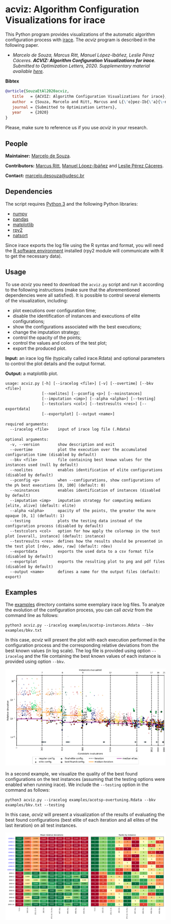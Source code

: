 # acviz: Algorithm Configuration Visualizations for irace

This Python program provides visualizations of the automatic algorithm configuration process with [irace](http://iridia.ulb.ac.be/irace). The *acviz* program is described in the following paper.

+ *Marcelo de Souza, Marcus Ritt, Manuel López-Ibáñez, Leslie Pérez Cáceres. **ACVIZ: Algorithm Configuration Visualizations for irace**. Submitted to Optimization Letters, 2020. Supplementary material available [here](https://doi.org/10.5281/zenodo.4028906).*

**Bibtex**

```bibtex
@article{SouzaEtAl2020acviz,
   title   = {ACVIZ: Algorithm Configuration Visualizations for irace},
   author  = {Souza, Marcelo and Ritt, Marcus and L{\'o}pez-Ib{\'a}{\~n}ez, Manuel and {P{\'e}rez C{\'a}ceres}, Leslie},
   journal = {Submitted to Optimization Letters},
   year    = {2020}
}
```

Please, make sure to reference us if you use *acviz* in your research.

## People

**Maintainer:** [Marcelo de Souza](https://souzamarcelo.github.io).

**Contributors:** [Marcus Ritt](https://www.inf.ufrgs.br/~mrpritt), [Manuel López-Ibáñez](http://lopez-ibanez.eu) and [Leslie Pérez Cáceres](https://sites.google.com/site/leslieperez).

**Contact:** marcelo.desouza@udesc.br

## Dependencies

The script requires [Python 3](https://www.python.org) and the following Python libraries:
+ [numpy](https://numpy.org)
+ [pandas](https://pandas.pydata.org)
+ [matplotlib](https://matplotlib.org)
+ [rpy2](https://rpy2.github.io)
+ [natsort](https://pypi.org/project/natsort)

Since irace exports the log file using the R syntax and format, you will need the [R software environment](https://www.r-project.org) installed (rpy2 module will communicate with R to get the necessary data).

## Usage

To use *acviz* you need to download the `acviz.py` script and run it according to the following instructions (make sure that the aforementioned dependencies were all satisfied). It is possible to control several elements of the visualization, including:
+ plot executions over configuration time;
+ disable the identification of instances and executions of elite configurations; 
+ show the configurations associated with the best executions;
+ change the imputation strategy;
+ control the opacity of the points;
+ control the values and colors of the test plot;
+ export the produced plot.

**Input:** an irace log file (typically called irace.Rdata) and optional parameters to control the plot details and the output format.

**Output:** a matplotlib plot.

```
usage: acviz.py [-h] [--iracelog <file>] [-v] [--overtime] [--bkv <file>]
                [--noelites] [--pconfig <p>] [--noinstances]
                [--imputation <imp>] [--alpha <alpha>] [--testing]
                [--testcolors <col>] [--testresults <res>] [--exportdata]
                [--exportplot] [--output <name>]

required arguments:
  --iracelog <file>    input of irace log file (.Rdata)

optional arguments:
  -v, --version        show description and exit
  --overtime           plot the execution over the accumulated configuration time (disabled by default)
  --bkv <file>         file containing best known values for the instances used (null by default)
  --noelites           enables identification of elite configurations (disabled by default)
  --pconfig <p>        when --configurations, show configurations of the p% best executions [0, 100] (default: 0)
  --noinstances        enables identification of instances (disabled by default)
  --imputation <imp>   imputation strategy for computing medians [elite, alive] (default: elite)
  --alpha <alpha>      opacity of the points, the greater the more opaque [0, 1] (default: 1)
  --testing            plots the testing data instead of the configuration process (disabled by default)
  --testcolors <col>   option for how apply the colormap in the test plot [overall, instance] (default: instance)
  --testresults <res>  defines how the results should be presented in the test plot [rdev, adev, raw] (default: rdev)
  --exportdata         exports the used data to a csv format file (disabled by default)
  --exportplot         exports the resulting plot to png and pdf files (disabled by default)
  --output <name>      defines a name for the output files (default: export)
```

## Examples

The [examples](examples) directory contains some exemplary irace log files. To analyze the evolution of the configuration process, you can call *acviz* from the command line as follows:

```
python3 acviz.py --iracelog examples/acotsp-instances.Rdata --bkv examples/bkv.txt
```

In this case, *acviz* will present the plot with each execution performed in the configuration process and the corresponding relative deviations from the best known values (in log scale). The log file is provided using option `--iracelog` and the file containing the best known values of each instance is provided using option `--bkv`.

![](./examples/acotsp-instances.png)

In a second example, we visualize the quality of the best found configurations on the test instances (assuming that the testing options were enabled when running irace). We include the `--testing` option in the command as follows:

```
python3 acviz.py --iracelog examples/acotsp-overtuning.Rdata --bkv examples/bkv.txt --testing
```

In this case, *acviz* will present a visualization of the results of evaluating the best found configurations (best elite of each iteration and all elites of the last iteration) on all test instances.

![](./examples/acotsp-overtuning.png)
